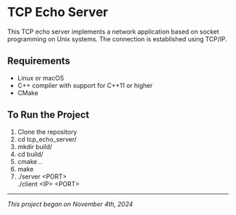 # TCP Echo Server

This TCP echo server implements a network application based on socket programming on Unix systems. The connection is established using TCP/IP.

## Requirements

- Linux or macOS
- C++ compiler with support for C++11 or higher
- CMake

## To Run the Project

1. Clone the repository
2. cd tcp_echo_server/
3. mkdir build/
4. cd build/
5. cmake ..
6. make
7. ./server &lt;PORT&gt; <br>
   ./client &lt;IP&gt; &lt;PORT&gt;

---

*This project began on November 4th, 2024*
